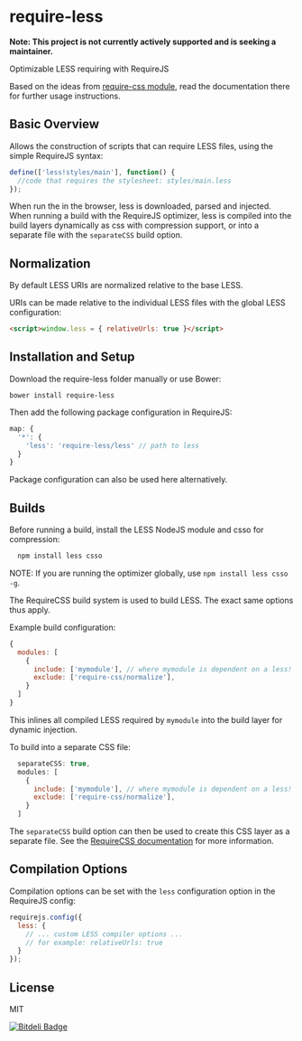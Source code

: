 require-less
===========

**Note: This project is not currently actively supported and is seeking a maintainer.**

Optimizable LESS requiring with RequireJS

Based on the ideas from [require-css module](https://github.com/guybedford/require-css), read the documentation there for further usage instructions.

Basic Overview
--------------

Allows the construction of scripts that can require LESS files, using the simple RequireJS syntax:

```javascript
define(['less!styles/main'], function() {
  //code that requires the stylesheet: styles/main.less
});
```

When run the in the browser, less is downloaded, parsed and injected. When running a build with the RequireJS optimizer, less is compiled into the build layers dynamically as css with compression support, or into a separate file with the `separateCSS` build option.

Normalization
---

By default LESS URIs are normalized relative to the base LESS. 

URIs can be made relative to the individual LESS files with the global LESS configuration:

```html
<script>window.less = { relativeUrls: true }</script>
```

Installation and Setup
----------------------

Download the require-less folder manually or use Bower:

```
bower install require-less
```

Then add the following package configuration in RequireJS:

```javascript
map: {
  '*': {
    'less': 'require-less/less' // path to less
  }
}
```

Package configuration can also be used here alternatively.

Builds
------

Before running a build, install the LESS NodeJS module and csso for compression:

```javascript
  npm install less csso
```

NOTE: If you are running the optimizer globally, use `npm install less csso -g`.

The RequireCSS build system is used to build LESS. The exact same options thus apply.

Example build configuration:

```javascript
{
  modules: [
    {
      include: ['mymodule'], // where mymodule is dependent on a less! include
      exclude: ['require-css/normalize'],
    }
  ]
}
```

This inlines all compiled LESS required by `mymodule` into the build layer for dynamic injection.

To build into a separate CSS file:

```javascript
  separateCSS: true,
  modules: [
    {
      include: ['mymodule'], // where mymodule is dependent on a less! include
      exclude: ['require-css/normalize'],
    }
  ]
```

The `separateCSS` build option can then be used to create this CSS layer as a separate file. See the [RequireCSS documentation](https://github.com/guybedford/require-css) for more information.

Compilation Options
---

Compilation options can be set with the `less` configuration option in the RequireJS config:

```javascript
requirejs.config({
  less: {
    // ... custom LESS compiler options ...
    // for example: relativeUrls: true
  }
});
```

License
---

MIT



[![Bitdeli Badge](https://d2weczhvl823v0.cloudfront.net/guybedford/require-less/trend.png)](https://bitdeli.com/free "Bitdeli Badge")


